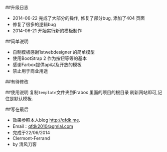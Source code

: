 ##升级日志

* 2014-06-22 完成了大部分的操作, 修复了部分bug, 添加了404 页面
* 修复了很多的逻辑bug
* 2014-06-21 开始实行新的模板制作

##简单说明
* 自制模板感谢1stwebdesigner 的简单模型
* 使用BootStrap 2 作为按钮等等的基本
* 感谢Farbox提供api以及开放的模板
* 禁止用于商业用途

##有待修改


##使用说明
复制`template`文件夹到Frabox 里面的项目的根目录
刷新网站即可,记住是默认模板.

##写在最后
* 效果参照本人blog <http://qfdk.me>.
* Email：<qfdk2010@gmial.com>
* 完成于22/06/2014
* Clermont-Ferrand
* by 清风刀客

